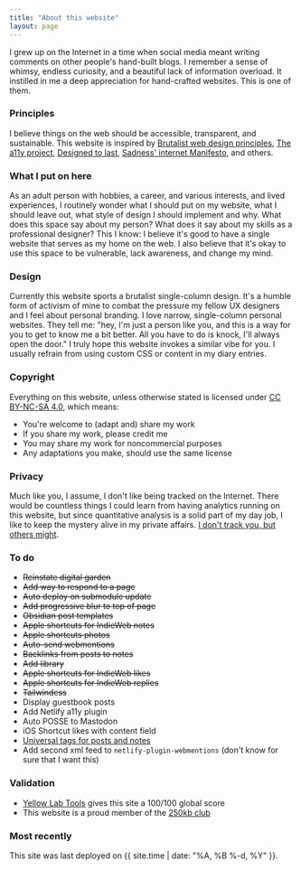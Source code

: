 ```yaml
---
title: "About this website"
layout: page
---
```

I grew up on the Internet in a time when social media meant writing comments on other people's hand-built blogs. I remember a sense of whimsy, endless curiosity, and a beautiful lack of information overload. It instilled in me a deep appreciation for hand-crafted websites. This is one of them.

### Principles
I believe things on the web should be accessible, transparent, and sustainable. This website is inspired by [Brutalist web design principles](https://brutalist-web.design/), [The a11y project](https://www.a11yproject.com/), [Designed to last](https://jeffhuang.com/designed_to_last/), [Sadness' internet Manifesto](https://sadgrl.online/cyberspace/internet-manifesto), and others.

### What I put on here
As an adult person with hobbies, a career, and various interests, and lived experiences, I routinely wonder what I should put on my website, what I should leave out, what style of design I should implement and why. What does this space say about my person? What does it say about my skills as a professional designer? This I know: I believe it's good to have a single website that serves as my home on the web. I also believe that it's okay to use this space to be vulnerable, lack awareness, and change my mind.


### Design
Currently this website sports a brutalist single-column design. It's a humble form of activism of mine to combat the pressure my fellow UX designers and I feel about personal branding. I love narrow, single-column personal websites. They tell me: "hey, I'm just a person like you, and this is a way for you to get to know me a bit better. All you have to do is knock, I'll always open the door." I truly hope this website invokes a similar vibe for you. I usually refrain from using custom CSS or content in my diary entries. 

### Copyright
Everything on this website, unless otherwise stated is licensed under [CC BY-NC-SA 4.0](http://creativecommons.org/licenses/by-nc-sa/4.0/?ref=chooser-v1), which means: 

- You're welcome to (adapt and) share my work
- If you share my work, please credit me
- You may share my work for noncommercial purposes
- Any adaptations you make, should use the same license

### Privacy
Much like you, I assume, I don't like being tracked on the Internet. There would be countless things I could learn from having analytics running on this website, but since quantitative analysis is a solid part of my day job, I like to keep the mystery alive in my private affairs. [I don't track you, but others might](https://www.zylstra.org/blog/2020/01/i-dont-track-you-here-but-others-might/).

### To do
- ~~Reinstate digital garden~~ 
- ~~Add way to respond to a page~~
- ~~Auto deploy on submodule update~~
- ~~Add progressive blur to top of page~~ 
- ~~Obsidian post templates~~
- ~~Apple shortcuts for IndieWeb notes~~
- ~~Apple shortcuts photos~~
- ~~Auto-send webmentions~~
- ~~Backlinks from posts to notes~~
- ~~Add library~~
- ~~Apple shortcuts for IndieWeb likes~~ 
- ~~Apple shortcuts for IndieWeb replies~~ 
- ~~Tailwindcss~~ 
- Display guestbook posts
- Add Netlify a11y plugin
- Auto POSSE to Mastodon
- iOS Shortcut likes with content field
- [Universal tags for posts and notes](https://github.com/jekyll/jekyll-archives/pull/88)
- Add second xml feed to `netlify-plugin-webmentions` (don't know for sure that I want this)

### Validation
- [Yellow Lab Tools](https://yellowlab.tools/result/got2ipv3ap) gives this site a 100/100 global score
- This website is a proud member of the [250kb club](https://250kb.club/zinzy-website/)

### Most recently
This site was last deployed on {{ site.time | date: "%A, %B %-d, %Y" }}.